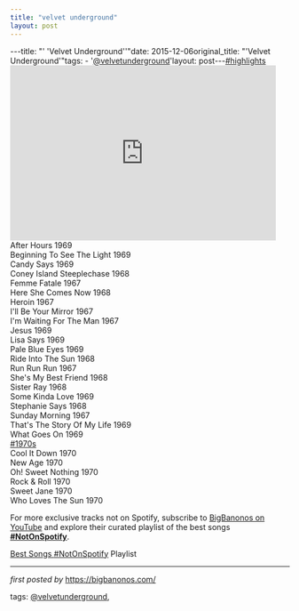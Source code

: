 ```yaml
---
title: "velvet underground"
layout: post
---
```

---title: "' 'Velvet Underground''"date: 2015-12-06original_title: "'Velvet Underground'"tags:  - '[@velvetunderground](/tags/velvetunderground/)'layout: post---[#highlights](/tags/highlights/) <br /><iframe allowfullscreen="" frameborder="0" height="315" src="https://www.youtube.com/embed/V4hf7Ja3wgw?list=PLtuNtuTatqI0PI3H-RceSUiTS8ob7smEr" width="95%"></iframe><br />After Hours 1969<br />Beginning To See The Light 1969<br />Candy Says 1969 <br />Coney Island Steeplechase 1968<br />Femme Fatale 1967<br />Here She Comes Now 1968<br />Heroin 1967<br />I'll Be Your Mirror 1967<br />I'm Waiting For The Man 1967<br />Jesus 1969<br />Lisa Says 1969<br />Pale Blue Eyes 1969 <br />Ride Into The Sun 1968<br />Run Run Run 1967<br />She's My Best Friend 1968<br />Sister Ray 1968<br />Some Kinda Love 1969<br />Stephanie Says 1968<br />Sunday Morning 1967<br />That's The Story Of My Life 1969<br />What Goes On 1969 <br />[#1970s](/tags/1970s/) <br />Cool It Down 1970<br />New Age 1970<br />Oh! Sweet Nothing 1970<br />Rock & Roll 1970<br />Sweet Jane 1970<br />Who Loves The Sun 1970<br /><!--Subscribe and Playlist Links--><div>    <p>For more exclusive tracks not on Spotify, subscribe to <a href="https://www.youtube.com/[@BigBanonos](/tags/BigBanonos/)" target="_blank">BigBanonos on YouTube</a> and explore their curated playlist of the best songs <strong>[#NotOnSpotify](/tags/NotOnSpotify/)</strong>.</p>    <p><a href="https://www.youtube.com/playlist?list=PLtuNtuTatqI0kFahUCbtbfenC_ET5O_tr" target="_blank">Best Songs [#NotOnSpotify](/tags/NotOnSpotify/) Playlist<br /></a></p></div><hr /><p><em>first posted by</em> <a href="https://bigbanonos.com/" rel="noopener" target="_new">https://bigbanonos.com/</a></p><p>tags: [@velvetunderground](/tags/velvetunderground/),</p>